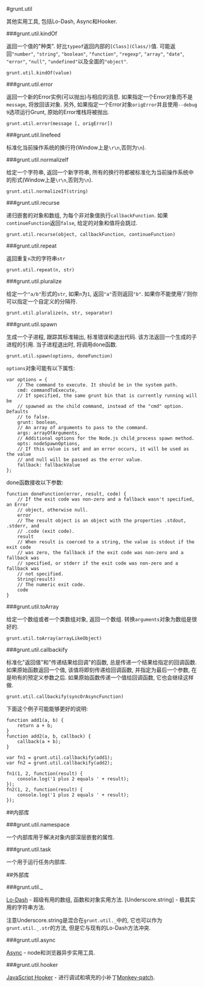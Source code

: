 #grunt.util

其他实用工具, 包括Lo-Dash, Async和Hooker.

###grunt.util.kindOf

返回一个值的"种类". 好比`typeof`返回内部的`[Class](Class/)`值. 可能返回`"number"`, `"string"`, `"boolean"`, `"function"`, `"regexp"`, `"array"`, `"date"`, `"error"`, `"null"`, `"undefined"`以及全面的`"object"`.

	grunt.util.kindOf(value)

###grunt.util.error

返回一个新的Error实例(可以抛出)与相应的消息. 如果指定一个Error对象而不是`message`, 将放回该对象. 另外, 如果指定一个Error对象`origError`并且使用`--debug 9`选项运行Grunt, 原始的Error堆栈将被抛出.

	grunt.util.error(message [, origError])

###grunt.util.linefeed

标准化当前操作系统的换行符(Window上是`\r\n`,否则为`\n`).

###grunt.util.normalizeIf

给定一个字符串, 返回一个新字符串, 所有的换行符都被标准化为当前操作系统中的形式(Window上是`\r\n`,否则为`\n`).

	grunt.util.normalizeIf(string)

###grunt.util.recurse

递归嵌套的对象和数组, 为每个非对象值执行`callbackFunction`. 如果`continueFunction`返回`false`, 给定的对象和值将会跳过.

	grunt.util.recurse(object, callbackFunction, continueFunction)

###grunt.util.repeat

返回重复`n`次的字符串`str`

	grunt.util.repeat(n, str)

###grunt.util.pluralize

给定一个`"a/b"`形式的`str`, 如果`n`为`1`, 返回`"a"`否则返回`"b"`. 如果你不能使用'/'则你可以指定一个自定义的分隔符.

	grunt.util.pluralize(n, str, separator)

###grunt.util.spawn

生成一个子进程, 跟踪其标准输出, 标准错误和退出代码. 该方法返回一个生成的子进程的引用. 当子进程退出时, 将调用done函数.

	grunt.util.spawn(options, doneFunction)

`options`对象可能有以下属性:

	var options = {
		// The command to execute. It should be in the system path.
		cmd: commandToExecute,
		// If specified, the same grunt bin that is currently running will be
		// spawned as the child command, instead of the "cmd" option. Defaults
		// to false.
		grunt: boolean,
		// An array of arguments to pass to the command.
		args: arrayOfArguments,
		// Additional options for the Node.js child_process spawn method.
		opts: nodeSpawnOptions,
		// If this value is set and an error occurs, it will be used as the value
		// and null will be passed as the error value.
		fallback: fallbackValue
	};

done函数接收以下参数:

	function doneFunction(error, result, code) {
		// If the exit code was non-zero and a fallback wasn't specified, an Error
		// object, otherwise null.
		error
		// The result object is an object with the properties .stdout, .stderr, and
		// .code (exit code).
		result
		// When result is coerced to a string, the value is stdout if the exit code
		// was zero, the fallback if the exit code was non-zero and a fallback was
		// specified, or stderr if the exit code was non-zero and a fallback was
		// not specified.
		String(result)
		// The numeric exit code.
		code
	}

###grunt.util.toArray

给定一个数组或者一个类数组对象, 返回一个数组. 转换`arguments`对象为数组是很好的.

	grunt.util.toArray(arrayLikeObject)

###grunt.util.callbackify

标准化"返回值"和"传递结果给回调"的函数, 总是传递一个结果给指定的回调函数. 如果原始函数返回一个值, 该值将即刻传递给回调函数, 并指定为最后一个参数, 在是哟有的预定义参数之后. 如果原始函数传递一个值给回调函数, 它也会继续这样做.

	grunt.util.callbackify(syncOrAsyncFunction)

下面这个例子可能能够更好的说明:

	function add1(a, b) {
		return a + b;
	}
	function add2(a, b, callback) {
		callback(a + b);
	}

	var fn1 = grunt.util.callbackify(add1);
	var fn2 = grunt.util.callbackify(add2);

	fn1(1, 2, function(result) {
		console.log('1 plus 2 equals ' + result);
	});
	fn2(1, 2, function(result) {
		console.log('1 plus 2 equals ' + result);
	});

##内部库

###grunt.util.namespace

一个内部库用于解决对象内部深层嵌套的属性.

###grunt.util.task

一个用于运行任务内部库.

##外部库

###grunt.util._

[Lo-Dash](http://lodash.com/) - 超级有用的数组, 函数和对象实用方法. [Underscore.string] - 极其实用的字符串方法.

注意Underscore.string是混合在`grunt.util._`中的, 它也可以作为`grunt.util._.str`的方法, 但是它与现有的Lo-Dash方法冲突.

###grunt.util.async

[Async](https://github.com/caolan/async) - node和浏览器异步实用工具.

###grunt.util.hooker

[JavaScript Hooker](https://github.com/cowboy/javascript-hooker) - 进行调试和填充的小补丁[Monkey-patch](钩子).